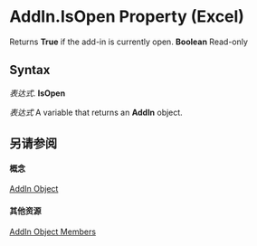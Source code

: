 
# AddIn.IsOpen Property (Excel)

Returns  **True** if the add-in is currently open. **Boolean** Read-only


## Syntax

 _表达式_. **IsOpen**

 _表达式_ A variable that returns an **AddIn** object.


## 另请参阅


#### 概念


[AddIn Object](ad26800d-5342-fb4c-01f3-05b7eceb7ffd.md)
#### 其他资源


[AddIn Object Members](http://msdn.microsoft.com/library/b12f1193-e251-5f71-508f-3d348109f5a6%28Office.15%29.aspx)